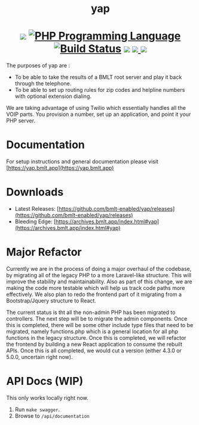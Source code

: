 <h1 align="center">yap</h1>
<h1 align="center">
<a href="https://github.com/bmlt-enabled/yap/releases/latest"><img src="https://img.shields.io/github/v/release/bmlt-enabled/yap"></a>
<a href="https://php.net"><img src="https://img.shields.io/packagist/php-v/ramsey/uuid.svg?style=flat-square&colorB=%238892BF" alt="PHP Programming Language"></a>
<a href="https://github.com/bmlt-enabled/yap/actions/workflows/unstable.yml"><img src="https://img.shields.io/github/actions/workflow/status/bmlt-enabled/yap/unstable.yml?branch=main" alt="Build Status"></a>
<a href="https://raw.githubusercontent.com/bmlt-enabled/yap/main/LICENSE"><img src="https://img.shields.io/github/license/bmlt-enabled/yap"></a>
<a href="https://codecov.io/gh/bmlt-enabled/yap" > 
 <img src="https://codecov.io/gh/bmlt-enabled/yap/branch/main/graph/badge.svg?token=9LZWU5WY7C"/> 
 </a>
<a href="https://github.com/bmlt-enabled/yap/releases"><img src="https://img.shields.io/github/downloads/bmlt-enabled/yap/total"></a>
</h1>

The purposes of yap are :
* To be able to take the results of a BMLT root server and play it back through the telephone.  
* To be able to set up routing rules for zip codes and helpline numbers with optional extension dialing.

We are taking advantage of using Twilio which essentially handles all the VOIP parts.  You provision a number, set up an application, and point it your PHP server.

# Documentation

For setup instructions and general documentation please visit [https://yap.bmlt.app](https://yap.bmlt.app)

# Downloads

* Latest Releases: [https://github.com/bmlt-enabled/yap/releases](https://github.com/bmlt-enabled/yap/releases)
* Bleeding Edge: [https://archives.bmlt.app/index.html#yap](https://archives.bmlt.app/index.html#yap)

# Major Refactor

Currently we are in the process of doing a major overhaul of the codebase, by migrating all of the legacy PHP to a more Laravel-like structure.  This will improve the stability and maintainability.  Also as part of this change, we are making the code more testable which will help us track code paths more effectively.  We also plan to redo the frontend part of it migrating from a Bootstrap/Jquery structure to React.

The current status is tht all the non-admin PHP has been migrated to controllers.  The next step will be to migrate the admin components.  Once this is completed, there will be some other include type files that need to be migrated, namely functions.php which is a general location for all php functions in the legacy structure.  Once this is completed, we will refactor the frontend by building a new React application to consume the rebuilt APIs.  Once this is all completed, we would cut a version (either 4.3.0 or 5.0.0, uncertain right now).

# API Docs (WIP)

This only works locally right now.

1. Run `make swagger`.
2. Browse to `/api/documentation`

